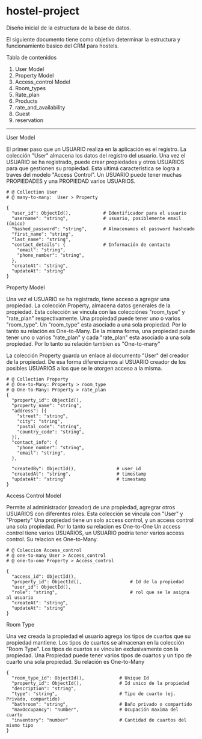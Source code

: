 # hostel-project

Diseño inicial de la estructura de la base de datos.

El siguiente documento tiene como objetivo determinar la estructura y funcionamiento basico del CRM para hostels.

Tabla de contenidos

1. User Model
2. Property Model
3. Access_control Model
4. Room_types
5. Rate_plan
6. Products
7. rate_and_availability
8. Guest
9. reservation

---

User Model

El primer paso que un USUARIO realiza en la aplicación es el registro.
La colección "User" almacena los datos del registro del usuario.
Una vez el USUARIO se ha registrado, puede crear propiedades y otros USUARIOS para que gestionen su propiedad. Esta ultimá caracteristica se logra a traves del modelo "Access Control".
Un USUARIO puede tener muchas PROPIEDADES y una PROPIEDAD varios USUARIOS.

```
# @ Collection User
# @ many-to-many:  User > Property

{
  "user_id": ObjectId(),            # Identificador para el usuario
  "username": "string",             # usuario, posiblemente email (único)
  "hashed_password": "string",      # Almacenamos el password hasheado
  "first_name": "string",
  "last_name": "string",
  "contact_details": {              # Información de contacto
    "email": "string",
    "phone_number": "string",
  },
  "createAt": "string",
  "updateAt": "string"
}
```

Property Model

Una vez el USUARIO se ha registrado, tiene acceso a agregar una propiedad.
La colección Property, almacena datos generales de la propiedad. Esta colección se vincula con las colecciónes "room_type" y "rate_plan" respectivamente.
Una propiedad puede tener uno o varios "room_type". Un "room_type" esta asociado a una sola propiedad. Por lo tanto su relación es One-to-Many.
De la misma forma, una propiedad puede tener uno o varios "rate_plan" y cada "rate_plan" esta asociado a una sola propiedad. Por lo tanto su relación tambien es "One-to-many"

La colección Property guarda un enlace al documento "User" del creador de la propiedad. De esa forma diferenciamos al USUARIO creador de los posibles USUARIOS a los que se le otorgen acceso a la misma.

```
# @ Collection Property
# @ One-to-Many: Property > room_type
# @ One-to-Many: Property > rate_plan
{
  "property_id": ObjectId(),
  "property_name": "string",
  "address": [{
    "street": "string",
    "city": "string",
    "postal_code": "string",
    "country_code": "string",
  }],
  "contact_info": {
    "phone_number": "string",
    "email": "string",
  },

  "createdBy": ObjectId(),               # user_id
  "createdAt": "string",                 # timestamp
  "updateAt": "string"                   # timestamp
}
```

Access Control Model

Permite al administrador (creador) de una propiedad, agregrar otros USUARIOS con diferentes roles.
Esta colección se vincula con "User" y "Property"
Una propiedad tiene un solo access control, y un access control una sola propiedad. Por lo tanto su relacion es One-to-One
Un access control tiene varios USUARIOS, un USUARIO podria tener varios access control. Su relacion es One-to-Many.

```
# @ Coleccion Access_control
# @ one-to-many User > Access_control
# @ one-to-one Property > Access_control

{
  "access_id": ObjectId(),
  "property_id": ObjectId(),                  # Id de la propiedad
  "user_id": ObjectId(),
  "role": "string",                           # rol que se le asigna al usuario
  "createAt": "string",
  "updateAt": "string"
}
```

Room Type

Una vez creada la propiedad el usuario agrega los tipos de cuartos que su propiedad mantiene. Los tipos de cuartos se almacenan en la colección "Room Type". Los tipos de cuartos se vinculan exclusivamente con la propiedad.
Una Propiedad puede tener varios tipos de cuartos y un tipo de cuarto una sola propiedad. Su relación es One-to-Many

```
{
  "room_type_id": ObjectId(),             # Unique Id
  "property_id": ObjectId(),              # Id unico de la propiedad
  "description": "string",
  "type": "string",                       # Tipo de cuarto (ej. Privado, compartido)
  "bathroom": "string",                   # Baño privado o compartido
  "maxOccupancy": "number",               # Ocupación maxima del cuarto
  "inventory": "number"                   # Cantidad de cuartos del mismo tipo
}
```
